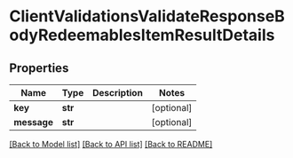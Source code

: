 # ClientValidationsValidateResponseBodyRedeemablesItemResultDetails


## Properties

Name | Type | Description | Notes
------------ | ------------- | ------------- | -------------
**key** | **str** |  | [optional] 
**message** | **str** |  | [optional] 

[[Back to Model list]](../README.md#documentation-for-models) [[Back to API list]](../README.md#documentation-for-api-endpoints) [[Back to README]](../README.md)


